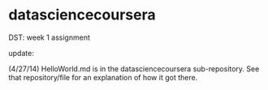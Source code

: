 datasciencecoursera
===================

DST: week 1 assignment


update:

(4/27/14) HelloWorld.md is in the datasciencecoursera sub-repository.  See that repository/file for an explanation of how it got there.
